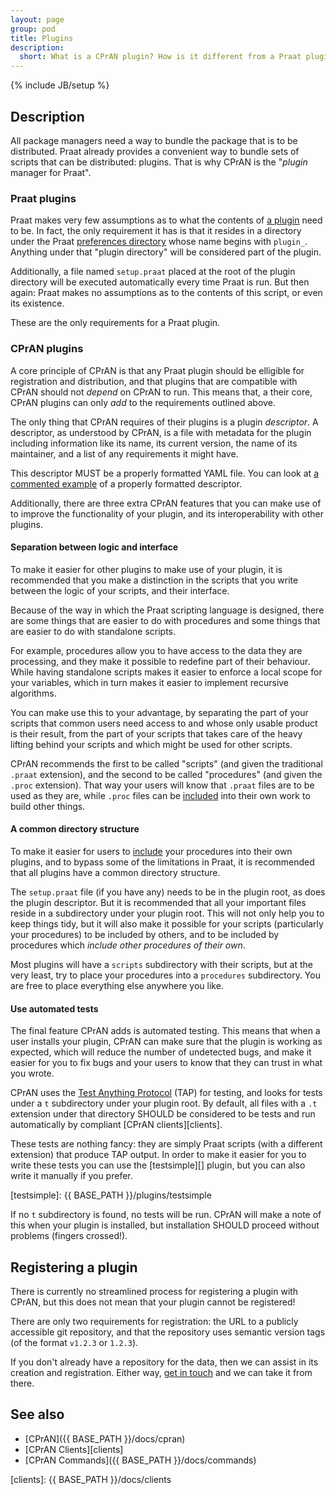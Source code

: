 ```yaml
---
layout: page
group: pod
title: Plugins
description:
  short: What is a CPrAN plugin? How is it different from a Praat plugin? How do I make a new plugin?
---
```

{% include JB/setup %}

## Description

All package managers need a way to bundle the package that is to be distributed.
Praat already provides a convenient way to bundle sets of scripts that can be
distributed: plugins. That is why CPrAN is the "_plugin_ manager for Praat".

### Praat plugins

Praat makes very few assumptions as to what the contents of [a plugin][plugins]
need to be. In fact, the only requirement it has is that it resides in a
directory under the Praat [preferences directory][] whose name begins with
`plugin_`. Anything under that "plugin directory" will be considered part of the
plugin.

[preferences directory]: http://www.fon.hum.uva.nl/praat/manual/preferences_directory.html
[plugins]: http://www.fon.hum.uva.nl/praat/manual/plug-ins.html

Additionally, a file named `setup.praat` placed at the root of the plugin
directory will be executed automatically every time Praat is run. But then
again: Praat makes no assumptions as to the contents of this script, or even its
existence.

These are the only requirements for a Praat plugin.

### CPrAN plugins

A core principle of CPrAN is that any Praat plugin should be elligible for
registration and distribution, and that plugins that are compatible with CPrAN
should not _depend_ on CPrAN to run. This means that, a their core, CPrAN
plugins can only _add_ to the requirements outlined above.

The only thing that CPrAN requires of their plugins is a plugin _descriptor_. A
descriptor, as understood by CPrAN, is a file with metadata for the plugin
including information like its name, its current version, the name of its
maintainer, and a list of any requirements it might have.

This descriptor MUST be a properly formatted YAML file. You can look at [a
commented example][example descriptor] of a properly formatted descriptor.

[example descriptor]: https://gitlab.com/cpran/plugin_cpran/blob/master/doc/example.yaml

Additionally, there are three extra CPrAN features that you can make use of to
improve the functionality of your plugin, and its interoperability with other
plugins.

#### Separation between logic and interface

To make it easier for other plugins to make use of your plugin, it is
recommended that you make a distinction in the scripts that you write between
the logic of your scripts, and their interface.

Because of the way in which the Praat scripting language is designed, there are
some things that are easier to do with procedures and some things that are
easier to do with standalone scripts.

For example, procedures allow you to have access to the data they are
processing, and they make it possible to redefine part of their behaviour. While
having standalone scripts makes it easier to enforce a local scope for your
variables, which in turn makes it easier to implement recursive algorithms.

You can make use this to your advantage, by separating the part of your scripts
that common users need access to and whose only usable product is their result,
from the part of your scripts that takes care of the heavy lifting behind your
scripts and which might be used for other scripts.

CPrAN recommends the first to be called "scripts" (and given the
traditional `.praat` extension), and the second to be called "procedures" (and
given the `.proc` extension). That way your users will know that `.praat` files
are to be used as they are, while `.proc` files can be [included][include] into
their own work to build other things.

#### A common directory structure

To make it easier for users to [include][] your procedures into their own
plugins, and to bypass some of the limitations in Praat, it is recommended that
all plugins have a common directory structure.

[include]: http://www.fon.hum.uva.nl/praat/manual/Scripting_5_7__Including_other_scripts.html

The `setup.praat` file (if you have any) needs to be in the plugin root, as does
the plugin descriptor. But it is recommended that all your important files
reside in a subdirectory under your plugin root. This will not only help you to
keep things tidy, but it will also make it possible for your scripts
(particularly your procedures) to be included by others, and to be included by
procedures which _include other procedures of their own_.

Most plugins will have a `scripts` subdirectory with their scripts, but at the
very least, try to place your procedures into a `procedures` subdirectory. You
are free to place everything else anywhere you like.

#### Use automated tests

The final feature CPrAN adds is automated testing. This means that when a user
installs your plugin, CPrAN can make sure that the plugin is working as
expected, which will reduce the number of undetected bugs, and make it easier
for you to fix bugs and your users to know that they can trust in what you
wrote.

CPrAN uses the [Test Anything Protocol][tap] (TAP) for testing, and looks for
tests under a `t` subdirectory under your plugin root. By default, all files
with a `.t` extension under that directory SHOULD be considered to be tests and
run automatically by compliant [CPrAN clients][clients].

These tests are nothing fancy: they are simply Praat scripts (with a different
extension) that produce TAP output. In order to make it easier for you to write
these tests you can use the [testsimple][] plugin, but you can also write it
manually if you prefer.

[testsimple]: {{ BASE_PATH }}/plugins/testsimple

If no `t` subdirectory is found, no tests will be run. CPrAN will make a note of
this when your plugin is installed, but installation SHOULD proceed without
problems (fingers crossed!).

[tap]: testanything.org

## Registering a plugin

There is currently no streamlined process for registering a plugin with CPrAN,
but this does not mean that your plugin cannot be registered!

There are only two requirements for registration: the URL to a publicly
accessible git repository, and that the repository uses semantic version tags
(of the format `v1.2.3` or `1.2.3`).

If you don't already have a repository for the data, then we can assist in its
creation and registration. Either way, [get in touch](mailto:jjatria@gmail.com)
and we can take it from there.

## See also

* [CPrAN]({{ BASE_PATH }}/docs/cpran)
* [CPrAN Clients][clients]
* [CPrAN Commands]({{ BASE_PATH }}/docs/commands)

[clients]: {{ BASE_PATH }}/docs/clients
